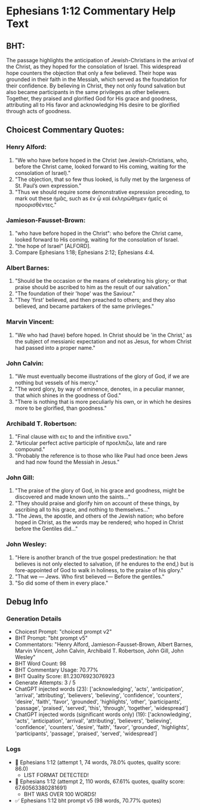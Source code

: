 # Ephesians 1:12 Commentary Help Text

## BHT:
The passage highlights the anticipation of Jewish-Christians in the arrival of the Christ, as they hoped for the consolation of Israel. This widespread hope counters the objection that only a few believed. Their hope was grounded in their faith in the Messiah, which served as the foundation for their confidence. By believing in Christ, they not only found salvation but also became participants in the same privileges as other believers. Together, they praised and glorified God for His grace and goodness, attributing all to His favor and acknowledging His desire to be glorified through acts of goodness.

## Choicest Commentary Quotes:
### Henry Alford:
1. "We who have before hoped in the Christ (we Jewish-Christians, who, before the Christ came, looked forward to His coming, waiting for the consolation of Israel)." 
2. "The objection, that so few thus looked, is fully met by the largeness of St. Paul’s own expression."
3. "Thus we should require some demonstrative expression preceding, to mark out these ἡμᾶς, such as ἐν ᾧ καὶ ἐκληρώθημεν ἡμεῖς οἱ προορισθέντες."

### Jamieson-Fausset-Brown:
1. "who have before hoped in the Christ": who before the Christ came, looked forward to His coming, waiting for the consolation of Israel.
2. "the hope of Israel" [ALFORD].
3. Compare Ephesians 1:18; Ephesians 2:12; Ephesians 4:4.

### Albert Barnes:
1. "Should be the occasion or the means of celebrating his glory; or that praise should be ascribed to him as the result of our salvation."
2. "The foundation of their 'hope' was the Saviour."
3. "They 'first' believed, and then preached to others; and they also believed, and became partakers of the same privileges."

### Marvin Vincent:
1. "We who had (have) before hoped. In Christ should be 'in the Christ,' as the subject of messianic expectation and not as Jesus, for whom Christ had passed into a proper name."

### John Calvin:
1. "We must eventually become illustrations of the glory of God, if we are nothing but vessels of his mercy."
2. "The word glory, by way of eminence, denotes, in a peculiar manner, that which shines in the goodness of God."
3. "There is nothing that is more peculiarly his own, or in which he desires more to be glorified, than goodness."

### Archibald T. Robertson:
1. "Final clause with εις to and the infinitive εινα."
2. "Articular perfect active participle of προελπιζω, late and rare compound."
3. "Probably the reference is to those who like Paul had once been Jews and had now found the Messiah in Jesus."

### John Gill:
1. "The praise of the glory of God, in his grace and goodness, might be discovered and made known unto the saints..." 
2. "They should praise and glorify him on account of these things, by ascribing all to his grace, and nothing to themselves..."
3. "The Jews, the apostle, and others of the Jewish nation; who before hoped in Christ, as the words may be rendered; who hoped in Christ before the Gentiles did..."

### John Wesley:
1. "Here is another branch of the true gospel predestination: he that believes is not only elected to salvation, (if he endures to the end,) but is fore-appointed of God to walk in holiness, to the praise of his glory."
2. "That we — Jews. Who first believed — Before the gentiles."
3. "So did some of them in every place."


## Debug Info
### Generation Details
- Choicest Prompt: "choicest prompt v2"
- BHT Prompt: "bht prompt v5"
- Commentators: "Henry Alford, Jamieson-Fausset-Brown, Albert Barnes, Marvin Vincent, John Calvin, Archibald T. Robertson, John Gill, John Wesley"
- BHT Word Count: 98
- BHT Commentary Usage: 70.77%
- BHT Quality Score: 81.23076923076923
- Generate Attempts: 3 / 5
- ChatGPT injected words (23):
	['acknowledging', 'acts', 'anticipation', 'arrival', 'attributing', 'believers', 'believing', 'confidence', 'counters', 'desire', 'faith', 'favor', 'grounded', 'highlights', 'other', 'participants', 'passage', 'praised', 'served', 'this', 'through', 'together', 'widespread']
- ChatGPT injected words (significant words only) (19):
	['acknowledging', 'acts', 'anticipation', 'arrival', 'attributing', 'believers', 'believing', 'confidence', 'counters', 'desire', 'faith', 'favor', 'grounded', 'highlights', 'participants', 'passage', 'praised', 'served', 'widespread']

### Logs
- 🔄 Ephesians 1:12 (attempt 1, 74 words, 78.0% quotes, quality score: 86.0) 
	- LIST FORMAT DETECTED!
- 🔄 Ephesians 1:12 (attempt 2, 110 words, 67.61% quotes, quality score: 67.60563380281691) 
	- BHT WAS OVER 100 WORDS!
- ✅ Ephesians 1:12 bht prompt v5 (98 words, 70.77% quotes)
